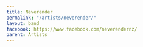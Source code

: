 ```yaml
---
title: Neverender
permalink: "/artists/neverender/"
layout: band
facebook: https://www.facebook.com/neverendernz/
parent: Artists
---
```



